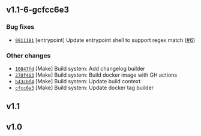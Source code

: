 ## v1.1-6-gcfcc6e3

### Bug fixes

 - [`9911181`](https://github.com/aristanetworks/ansible-avd/commit/9911181) [entrypoint] Update entrypoint shell to support regex match ([#6](https://github.com/aristanetworks/ansible-avd/issues/6))

### Other changes

 - [`10847fd`](https://github.com/aristanetworks/ansible-avd/commit/10847fd) [Make]       Build system: Add changelog builder
 - [`278f483`](https://github.com/aristanetworks/ansible-avd/commit/278f483) [Make]       Build system: Build docker image with GH actions
 - [`b43cbf4`](https://github.com/aristanetworks/ansible-avd/commit/b43cbf4) [Make]       Build system: Update build context
 - [`cfcc6e3`](https://github.com/aristanetworks/ansible-avd/commit/cfcc6e3) [Make]       Build system: Update docker tag builder

## v1.1

## v1.0

